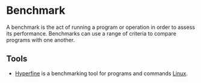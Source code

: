 # Benchmark

A benchmark is the act of running a program or operation in order to assess its performance.
Benchmarks can use a range of criteria to compare programs with one another.

## Tools

- [Hyperfine](/wiki/linux/hyperfine.md) is a benchmarking tool for programs and commands [Linux](/wiki/linux.md).
